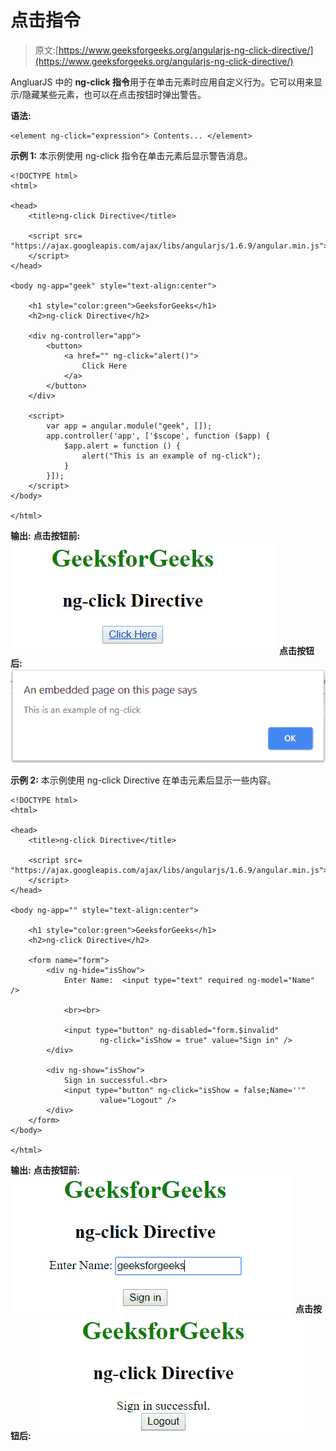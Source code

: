 # 点击指令

> 原文:[https://www.geeksforgeeks.org/angularjs-ng-click-directive/](https://www.geeksforgeeks.org/angularjs-ng-click-directive/)

AngluarJS 中的 **ng-click 指令**用于在单击元素时应用自定义行为。它可以用来显示/隐藏某些元素，也可以在点击按钮时弹出警告。

**语法:**

```
<element ng-click="expression"> Contents... </element>
```

**示例 1:** 本示例使用 ng-click 指令在单击元素后显示警告消息。

```
<!DOCTYPE html>
<html>

<head>
    <title>ng-click Directive</title>

    <script src=
"https://ajax.googleapis.com/ajax/libs/angularjs/1.6.9/angular.min.js">
    </script>
</head>

<body ng-app="geek" style="text-align:center">

    <h1 style="color:green">GeeksforGeeks</h1>
    <h2>ng-click Directive</h2>

    <div ng-controller="app">
        <button>
            <a href="" ng-click="alert()">
                Click Here
            </a>
        </button>
    </div>

    <script>
        var app = angular.module("geek", []);
        app.controller('app', ['$scope', function ($app) {
            $app.alert = function () {
                alert("This is an example of ng-click");
            }
        }]);
    </script>
</body>

</html>
```

**输出:**
**点击按钮前:**
![ngclick](img/cd67c6f755df8d4741f1a4f0bc22a610.png)
**点击按钮后:**
![ngclick](img/7abf04398ad4f80091001b85dc6317f3.png)

**示例 2:** 本示例使用 ng-click Directive 在单击元素后显示一些内容。

```
<!DOCTYPE html>
<html>

<head>
    <title>ng-click Directive</title>

    <script src=
"https://ajax.googleapis.com/ajax/libs/angularjs/1.6.9/angular.min.js">
    </script>
</head>

<body ng-app="" style="text-align:center">

    <h1 style="color:green">GeeksforGeeks</h1>
    <h2>ng-click Directive</h2>

    <form name="form">
        <div ng-hide="isShow">
            Enter Name:  <input type="text" required ng-model="Name" />

            <br><br>

            <input type="button" ng-disabled="form.$invalid"
                    ng-click="isShow = true" value="Sign in" />
        </div>

        <div ng-show="isShow">
            Sign in successful.<br>
            <input type="button" ng-click="isShow = false;Name=''"
                    value="Logout" />
        </div>
    </form>
</body>

</html>
```

**输出:**
**点击按钮前:**
![ngclick](img/cda9e7afa4f12e088482fde123be218e.png)
**点击按钮后:**
![ngclick](img/239d465736db074563b9fe1caa3e359b.png)